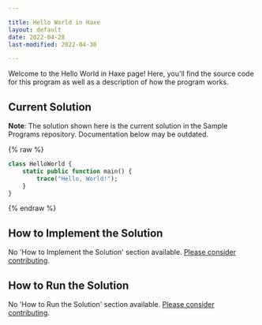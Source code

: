 ```yaml
---

title: Hello World in Haxe
layout: default
date: 2022-04-28
last-modified: 2022-04-30

---
```


Welcome to the Hello World in Haxe page! Here, you'll find the source code for this program as well as a description of how the program works.

## Current Solution

**Note**: The solution shown here is the current solution in the Sample Programs repository. Documentation below may be outdated.

{% raw %}

```haxe
class HelloWorld {
    static public function main() {
        trace("Hello, World!");
    }
}
```

{% endraw %}

## How to Implement the Solution

No 'How to Implement the Solution' section available. [Please consider contributing](https://github.com/TheRenegadeCoder/sample-programs-website).

## How to Run the Solution

No 'How to Run the Solution' section available. [Please consider contributing](https://github.com/TheRenegadeCoder/sample-programs-website).